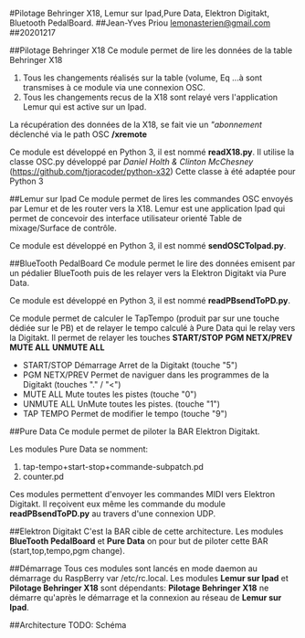 #Pilotage Behringer X18, Lemur sur Ipad,Pure Data, Elektron Digitakt, Bluetooth PedalBoard.
##Jean-Yves Priou lemonasterien@gmail.com
##20201217


##Pilotage Behringer X18
Ce module permet de lire les données de la table Behringer X18
1. Tous les changements réalisés sur la table (volume, Eq ...à sont transmises à ce module via une connexion OSC.
2. Tous les changements recus de la X18 sont relayé vers l'application Lemur qui est active sur un Ipad.

La récupération des données de la X18, se fait vie un *"abonnement* déclenché via le path OSC **/xremote**

Ce module est développé en Python 3, il est nommé **readX18.py**.
Il utilise la classe OSC.py développé par  *Daniel Holth & Clinton McChesney* (https://github.com/tjoracoder/python-x32)
Cette classe à été adaptée pour Python 3

##Lemur sur Ipad
Ce module permet de lires les commandes OSC envoyés par Lemur et de les router vers la X18.
Lemur est une application Ipad qui permet de concevoir des interface utilisateur orienté Table de mixage/Surface de contrôle.

Ce module est développé en Python 3, il est nommé **sendOSCToIpad.py**.

##BlueTooth PedalBoard
Ce module permet le lire des données emisent par un pédalier BlueTooth puis de les relayer vers la Elektron Digitakt via Pure Data.

Ce module est développé en Python 3, il est nommé **readPBsendToPD.py**.

Ce module permet de calculer le TapTempo (produit par sur une touche dédiée sur le PB) et de relayer le tempo calculé à Pure Data qui le relay vers la Digitakt.
Il permet de relayer les touches **START/STOP** **PGM NETX/PREV** **MUTE ALL** **UNMUTE ALL**

* START/STOP 		Démarrage Arret de la Digitakt (touche "5")
* PGM NETX/PREV		Permet de naviguer dans les programmes de la Digitakt (touches "." / "<")
* MUTE ALL			Mute toutes les pistes (touche "0")
* UNMUTE ALL		UnMute toutes les pistes. (touche "1")
* TAP TEMPO 		Permet de modifier le tempo (touche "9")

##Pure Data
Ce module permet de piloter la BAR Elektron Digitakt.

Les modules Pure Data se nomment:
1. tap-tempo+start-stop+commande-subpatch.pd
2. counter.pd 

Ces modules permettent d'envoyer les commandes MIDI vers Elektron Digitakt.
Il reçoivent eux même les commande du module **readPBsendToPD.py** au travers d'une connexion UDP.

##Elektron Digitakt
C'est la BAR cible de cette architecture.
Les modules **BlueTooth PedalBoard** et **Pure Data** on pour but de piloter cette BAR (start,top,tempo,pgm change).

##Démarrage
Tous ces modules sont lancés en mode daemon au démarrage du RaspBerry var /etc/rc.local.
Les modules **Lemur sur Ipad** et **Pilotage Behringer X18** sont dépendants:
**Pilotage Behringer X18** ne démarre qu'après le démarrage et la connexion au réseau de **Lemur sur Ipad**.

##Architecture
TODO: Schéma




